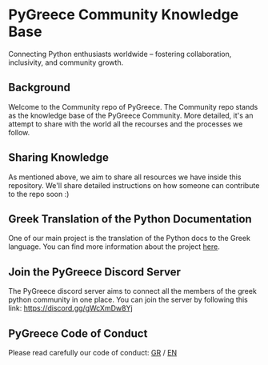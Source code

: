 # PyGreece Community Knowledge Base

Connecting Python enthusiasts worldwide – fostering collaboration, inclusivity, and
community growth.

## Background

Welcome to the Community repo of PyGreece. The Community repo stands as the knowledge base
of the PyGreece Community. More detailed, it's an attempt to share with the world all the
recourses and the processes we follow.

## Sharing Knowledge

As mentioned above, we aim to share all resources we have inside this repository. We'll
share detailed instructions on how someone can contribute to the repo soon :)

## Greek Translation of the Python Documentation

One of our main project is the translation of the Python docs to the Greek language. You
can find more information about the project
[here](https://github.com/pygreece/python-docs-gr/).

## Join the PyGreece Discord Server

The PyGreece discord server aims to connect all the members of the greek python community
in one place. You can join the server by following this link:
https://discord.gg/gWcXmDw8Yj

## PyGreece Code of Conduct

Please read carefully our code of conduct: [GR](code-of-conduct/gr.md) /
[EN](code-of-conduct/en.md)
